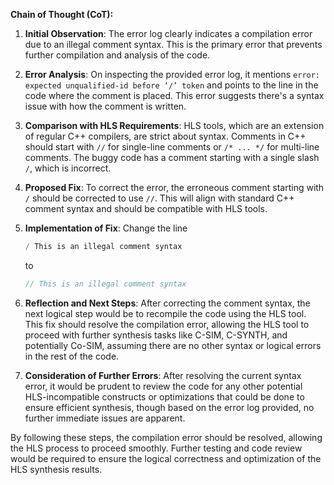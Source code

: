 **Chain of Thought (CoT):**

1. **Initial Observation**: The error log clearly indicates a compilation error due to an illegal comment syntax. This is the primary error that prevents further compilation and analysis of the code.

2. **Error Analysis**: On inspecting the provided error log, it mentions `error: expected unqualified-id before ‘/’ token` and points to the line in the code where the comment is placed. This error suggests there's a syntax issue with how the comment is written.

3. **Comparison with HLS Requirements**: HLS tools, which are an extension of regular C++ compilers, are strict about syntax. Comments in C++ should start with `//` for single-line comments or `/* ... */` for multi-line comments. The buggy code has a comment starting with a single slash `/`, which is incorrect.

4. **Proposed Fix**: To correct the error, the erroneous comment starting with `/` should be corrected to use `//`. This will align with standard C++ comment syntax and should be compatible with HLS tools.

5. **Implementation of Fix**: Change the line
   ```cpp
   / This is an illegal comment syntax
   ```
   to
   ```cpp
   // This is an illegal comment syntax
   ```

6. **Reflection and Next Steps**: After correcting the comment syntax, the next logical step would be to recompile the code using the HLS tool. This fix should resolve the compilation error, allowing the HLS tool to proceed with further synthesis tasks like C-SIM, C-SYNTH, and potentially Co-SIM, assuming there are no other syntax or logical errors in the rest of the code.

7. **Consideration of Further Errors**: After resolving the current syntax error, it would be prudent to review the code for any other potential HLS-incompatible constructs or optimizations that could be done to ensure efficient synthesis, though based on the error log provided, no further immediate issues are apparent.

By following these steps, the compilation error should be resolved, allowing the HLS process to proceed smoothly. Further testing and code review would be required to ensure the logical correctness and optimization of the HLS synthesis results.